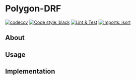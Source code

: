 # Polygon-DRF
[![codecov](https://codecov.io/gh/pavellos21/polygon-drf/branch/main/graph/badge.svg?token=CLFC2117Y7)](https://codecov.io/gh/pavellos21/polygon-drf)
[![Code style: black](https://img.shields.io/badge/code%20style-black-000000.svg)](https://github.com/psf/black)
[![Lint & Test](https://github.com/pavellos21/polygon-drf/actions/workflows/lint-and-test.yml/badge.svg?branch=main)](https://github.com/pavellos21/polygon-drf/actions/workflows/lint-and-test.yml)
[![Imports: isort](https://img.shields.io/badge/%20imports-isort-%231674b1?style=flat&labelColor=ef8336)](https://pycqa.github.io/isort/)

## About

## Usage

## Implementation
